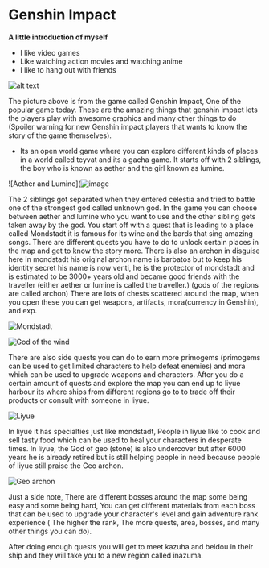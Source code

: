 #  Genshin Impact
 **A little introduction of myself**
- I like video games
- Like watching action movies and watching anime
- I like to hang out with friends

![alt text](https://www.mobygames.com/images/covers/l/686749-genshin-impact-playstation-4-front-cover.jpg) 

The picture above is from the game called Genshin Impact, One of the popular game today.
These are the amazing things that genshin impact lets the players play with awesome graphics and many other things to do (Spoiler warning for new Genshin impact players that wants to know the story of the game themselves).
- Its an open world game where you can explore different kinds of places in a world called teyvat and its a gacha game.
It starts off with 2 siblings, the boy who is known as aether and the girl known as lumine.

![Aether and Lumine](![image](https://user-images.githubusercontent.com/118245367/203219472-4838ff4e-cabd-4b12-881e-cbebb7dbaf1a.png)

The 2 siblings got separated when they entered celestia and tried to battle one of the strongest god called unknown god.
In the game you can choose between aether and lumine who you want to use and the other sibling gets taken away by the god.
You start off with a quest that is leading to a place called Mondstadt it is famous for its wine and the bards that sing amazing songs.
There are different quests you have to do to  unlock certain places in the map and get to know the story more.
There is also an archon in disguise here in mondstadt his original archon name is barbatos but to keep his identity secret his name is now venti, he is the protector of mondstadt and is estimated to be 3000+ years old and became good friends with the traveller (either aether or lumine is called the traveller.)  (gods of the regions are called archon)
There are lots of chests scattered around the map, when you open these you can get weapons, artifacts, mora(currency in Genshin), and exp.

![Mondstadt](https://static2.gamerantimages.com/wordpress/wp-content/uploads/2020/10/genshin-impact-mondstadt.jpg)


![God of the wind](https://cdn-offer-photos.zeusx.com/c053f19c-913b-4ac8-a2cb-1b5837dd544c.jpg)

There are also side quests you can do to earn more primogems (primogems can be used to get limited characters to help defeat enemies) and mora which can be used to upgrade weapons and characters.
After you do a certain amount of quests and explore the map you can end up to liyue harbour its where ships from different regions go to to trade off their products or consult with someone in liyue.

![Liyue](https://assets.rpgsite.net/images/images/000/085/700/original/Genshin-Impact_20200312_02.png)

In liyue it has specialties just like mondstadt, People in liyue like to cook and sell tasty food which can be used to heal your characters in desperate times.
In liyue, the God of geo (stone) is also undercover but after 6000 years he is already retired but is still helping people in need because people of liyue still praise the Geo archon.

![Geo archon](https://www.pockettactics.com/wp-content/uploads/2021/01/genshin-impact-zhongli-3.jpg)

Just a side note, There are different bosses around the map some being easy and some being hard, You can get different materials from each boss that can be used to upgrade your character's level and gain adventure rank experience ( The higher the rank, The more quests, area, bosses, and many other things you can do). 

After doing enough quests you will get to meet kazuha and beidou in their ship and they will take you to a new region called inazuma.
